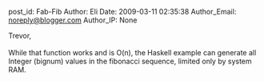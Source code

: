 post_id: Fab-Fib
Author: Eli
Date: 2009-03-11 02:35:38
Author_Email: noreply@blogger.com
Author_IP: None

Trevor,<br /><br />While that function works and is O(n), the Haskell example can generate all Integer (bignum) values in the fibonacci sequence, limited only by system RAM.
